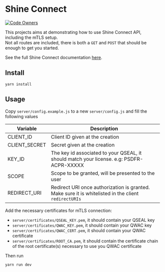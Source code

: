 # Shine Connect

[![Code Owners](https://img.shields.io/badge/owner-platform-blueviolet?style=flat&logo=github)](./.github/CODEOWNERS)

This projects aims at demonstrating how to use Shine Connect API, including the mTLS setup.  
Not all routes are included, there is both a `GET` and `POST` that should be enough to get you started.

See the full Shine Connect documentation [here](https://developers.shine.fr/v3.0/reference).

## Install

```
yarn install
```

## Usage

Copy `server/config.example.js` to a new `server/config.js` and fill the following values

| Variable      | Description                                                                                          |
| ------------- | ---------------------------------------------------------------------------------------------------- |
| CLIENT_ID     | Client ID given at the creation                                                                      |
| CLIENT_SECRET | Secret given at the creation                                                                         |
| KEY_ID        | The key id associated to your QSEAL, it should match your license. e.g: PSDFR-ACPR-XXXXX             |
| SCOPE         | Scope to be granted, will be presented to the user                                                   |
| REDIRECT_URI  | Redirect URI once authorization is granted. Make sure it is whitelisted in the client `redirectURIs` |

Add the necessary certificates for mTLS connection:

- `server/certificates/QSEAL_KEY.pem`, it should contain your QSEAL key
- `server/certificates/QWAC_KEY.pem`, it should contain your QWAC key
- `server/certificates/QWAC_CERT.pem`, it should contain your QWAC certificate
- `server/certificates/ROOT_CA.pem`, it should contain the certificate chain of the root certificate(s) necessary to use you QWAC certificate

Then run

```
yarn run dev
```
